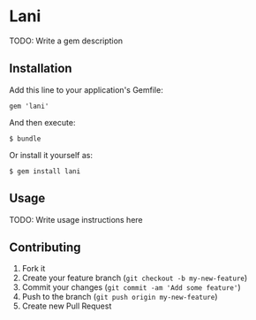 # Lani

TODO: Write a gem description

## Installation

Add this line to your application's Gemfile:

    gem 'lani'

And then execute:

    $ bundle

Or install it yourself as:

    $ gem install lani

## Usage

TODO: Write usage instructions here

## Contributing

1. Fork it
2. Create your feature branch (`git checkout -b my-new-feature`)
3. Commit your changes (`git commit -am 'Add some feature'`)
4. Push to the branch (`git push origin my-new-feature`)
5. Create new Pull Request
